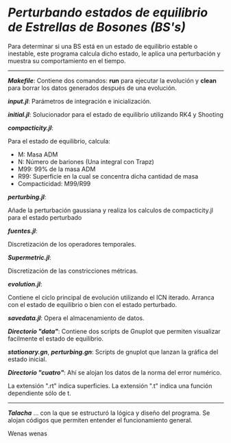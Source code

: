 # *Perturbando estados de equilibrio de Estrellas de Bosones (BS's)*

Para determinar si una BS está en un estado de equilibrio estable o inestable, este programa calcula dicho estado, le aplica una perturbación y muestra su comportamiento en el tiempo.

---

**_Makefile_**:
Contiene dos comandos: **run** para ejecutar la evolución y **clean** para borrar los datos generados después de una evolución.

**_input.jl_**:
Parámetros de integración e inicialización.

**_initial.jl_**:
Solucionador para el estado de equilibrio utilizando RK4 y Shooting

**_compacticity.jl_**: 

Para el estado de equilibrio, calcula:

- M: Masa ADM
- N: Número de bariones (Una integral con Trapz)
- M99: 99% de la masa ADM
- R99: Superficie en la cual se concentra dicha cantidad de masa
- Compacticidad: M99/R99

**_perturbing.jl_**:  

Añade la perturbación gaussiana y realiza los calculos de compacticity.jl para el estado perturbado

**_fuentes.jl_**: 

Discretización de los operadores temporales.

**_Supermetric.jl_**: 

Discretización de las constricciones métricas.

**_evolution.jl_**: 

Contiene el ciclo principal de evolución utilizando el ICN iterado. Arranca con el estado de equilibrio o bien con el estado perturbado.

**_savedata.jl_**: 
Opera el almacenamiento de datos.

**_Directorio "data"_**: Contiene dos scripts de Gnuplot que permiten visualizar facilmente el estado de equilibrio.

**_stationary.gn_**, **_perturbing.gn_**: 
Scripts de gnuplot que lanzan la gráfica del estado inicial.

**_Directorio "cuatro"_**: Ahí se alojan los datos de la norma del error numérico. 

La extensión ".rt" indica superficies. La extensión ".t" indica una función dependiente sólo de t.

---
**_Talacha_**
... con la que se estructuró la lógica y diseño del programa. Se alojan códigos que permiten entender el funcionamiento general.

Wenas wenas
